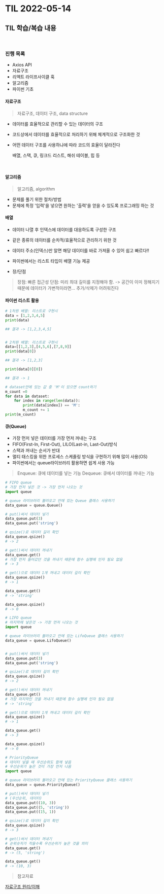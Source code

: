 # TIL 2022-05-14

## TIL 학습/복습 내용

<br>

### 진행 목록

- Axios API
- 자료구조
- 리액트 라이프사이클 훅
- 알고리즘
- 파이썬 기초



#### 자료구조

> 자료구조, 데이터 구조, data structure

- 데이터를 효율적으로 관리할 수 있는 데이터의 구조
- 코드상에서 데이터를 효율적으로 처리하기 위해 체계적으로 구조화한 것
- 어떤 데이터 구조를 사용하냐에 따라 코드의 효율이 달라진다

    배열, 스택, 큐, 링크드 리스트, 해쉬 테이블, 힙 등

<br>




#### 알고리즘

> 알고리즘, algorithm

- 문제를 풀기 위한 절차/방법
- 문제에 특정 '입력'을 넣으면 원하는 '출력'을 얻을 수 있도록 프로그래밍 하는 것


#### 배열

- 데이터 나열 후 인덱스에 데이터를 대응하도록 구성한 구조
- 같은 종류의 데이터를 순차적/효율적으로 관리하기 위한 것
- 데이터 주소(인덱스)만 알면 해당 데이터를 바로 가져올 수 있어 쉽고 빠르다!!
- 파이썬에서는 리스트 타입이 배열 기능 제공


- 장/단점

> 장점: 빠른 접근성
> 단점: 미리 최대 길이를 지정해야 함. -> 공간이 이미 정해지기 때문에 데이터가 가변적이라면... 추가/삭제가 어려워진다


#### 파이썬 리스트 활용

```python
# 1차원 배열: 리스트로 구현시
data = [1,2,3,4,5]
print(data)

## 결과 -> [1,2,3,4,5]


# 2차원 배열: 리스트로 구현시
data=[[1,2,3],[4,5,6],[7,8,9]]
print(data[0])

## 결과 -> [1,2,3]

print(data[0][0])

## 결과 -> 1


```




```python
# dataset안에 있는 값 중 'M'이 있으면 count하기
m_count =0
for data in dataset:
    for index in range(len(data)):
        print(data[index]) == 'M':
        m_count += 1
print(m_count)

```



#### 큐(Queue)

- 가장 먼저 넣은 데이터를 가장 먼저 꺼내는 구조
- FIFO(First-In, First-Out), LILO(Last-in, Last-Out)방식
- 스택과 꺼내는 순서가 반대
- 멀티 태스킹을 위한 프로세스 스케줄링 방식을 구현하기 위해 많이 사용(OS)
- 파이썬에서는 queue라이브러리 활용하면 쉽게 사용 가능


> Enqueue: 큐에 데이터를 넣는 기능
> Dequeue: 큐에서 데이터를 꺼내는 기능


```python
# FIFO queue
# 가장 먼저 넣은 것 -> 가장 먼저 나오는 것
import queue

# queue 라이브러리 불러오고 안에 있는 Queue 클래스 사용하기
data_queue = queue.Queue()

# put()써서 데이터 넣기
data_queue.put(3)
data_queue.put('string')

# qsize()로 데이터 길이 확인 
data_queue.qsize()
# -> 2 

# get()써서 데이터 꺼내기
data_queue.get()
# 가장 먼저 들어갔던 것을 꺼내기 때문에 함수 실행에 인자 필요 없음
# -> 3

# get()으로 데이터 1개 꺼내고 데이터 길이 확인 
data_queue.qsize()
# -> 1 

data_queue.get()
# -> 'string'

data_queue.qsize()
# -> 0 
```

```python
# LIFO queue
# 마지막에 넣은것 -> 가장 먼저 나오는 것
import queue

# queue 라이브러리 불러오고 안에 있는 LifoQueue 클래스 사용하기
data_queue = queue.LifoQueue()


# put()써서 데이터 넣기
data_queue.put(3)
data_queue.put('string')

# qsize()로 데이터 길이 확인 
data_queue.qsize()
# -> 2 

# get()써서 데이터 꺼내기
data_queue.get()
# 가장 마지막인 것을 꺼내기 때문에 함수 실행에 인자 필요 없음
# -> 'string'

# get()으로 데이터 1개 꺼내고 데이터 길이 확인 
data_queue.qsize()
# -> 1 

data_queue.get()
# -> 3

data_queue.qsize()
# -> 0 

```

```python
# PriorityQueue
# 데이터 넣을 때 우선순위도 함께 넣음
# 우선순위가 높은 것이 가장 먼저 나옴
import queue

# queue 라이브러리 불러오고 안에 있는 PriorityQueue 클래스 사용하기
data_queue = queue.PriorityQueue()

# put()써서 데이터 넣기
# (우선순위, 데이터)
data_queue.put((10, 3))
data_queue.put((5, 'string'))
data_queue.put((15, 1))

# qsize()로 데이터 길이 확인 
data_queue.qsize()
# -> 3 

# get()써서 데이터 꺼내기
# 순위숫자가 작을수록 우선순위가 높은 것을 의미
data_queue.get()
# -> (5, 'string')

data_queue.get()
# -> (10, 3)

```



> 참고자료

[자료구조 원리/이해](https://visualgo.net/en/list?slide=1)
